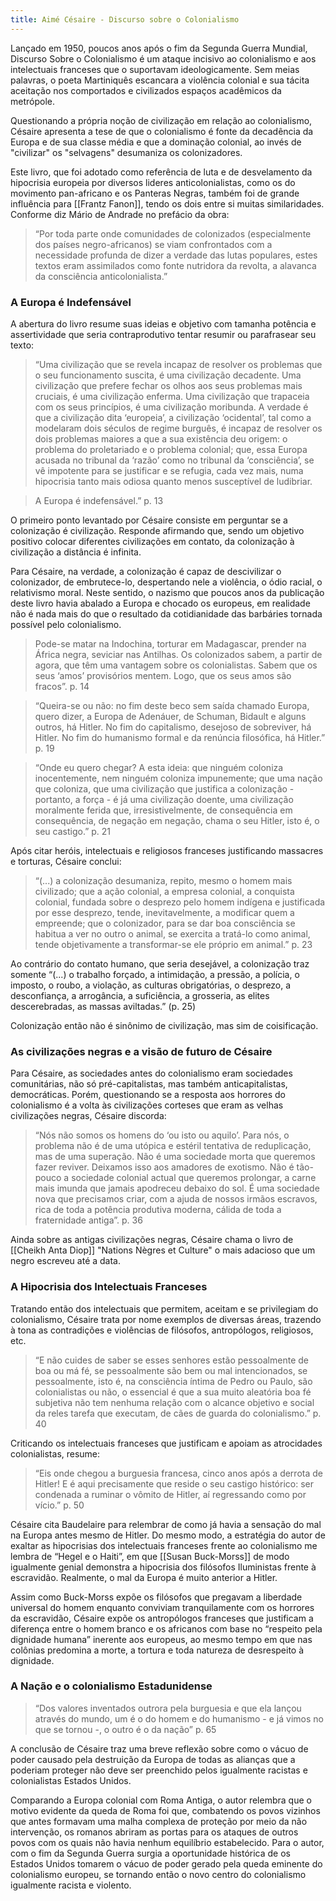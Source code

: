 ```yaml
---
title: Aimé Césaire - Discurso sobre o Colonialismo
---
```


Lançado em 1950, poucos anos após o fim da Segunda Guerra Mundial, Discurso Sobre o Colonialismo é um ataque incisivo ao colonialismo e aos intelectuais franceses que o suportavam ideologicamente. Sem meias palavras, o poeta Martiniquês escancara a violência colonial e sua tácita aceitação nos comportados e civilizados espaços acadêmicos da metrópole. 

Questionando a própria noção de civilização em relação ao colonialismo, Césaire apresenta a tese de que o colonialismo é fonte da decadência da Europa e de sua classe média e que a dominação colonial, ao invés de "civilizar" os "selvagens" desumaniza os colonizadores. 

Este livro, que foi adotado como referência de luta e de desvelamento da hipocrisia europeia por diversos lideres anticolonialistas, como os do movimento pan-africano e os Panteras Negras, também foi de grande influência para [[Frantz Fanon]], tendo os dois entre si muitas similaridades. Conforme diz Mário de Andrade no prefácio da obra: 

> “Por toda parte onde comunidades de colonizados (especialmente dos países negro-africanos) se viam confrontados com a necessidade profunda de dizer a verdade das lutas populares, estes textos eram assimilados como fonte nutridora da revolta, a alavanca da consciência anticolonialista.” 

### A Europa é Indefensável

A abertura do livro resume suas ideias e objetivo com tamanha potência e assertividade que seria contraprodutivo tentar resumir ou parafrasear seu texto:

> “Uma civilização que se revela incapaz de resolver os problemas que o seu funcionamento suscita, é uma civilização decadente. 
> Uma civilização que prefere fechar os olhos aos seus problemas mais cruciais, é uma civilização enferma.
> Uma civilização que trapaceia com os seus princípios, é uma civilização moribunda.
> A verdade é que a civilização dita ‘europeia’, a civilização ‘ocidental’, tal como a modelaram dois séculos de regime burguês, é incapaz de resolver os dois problemas maiores a que a sua existência deu origem: o problema do proletariado e o problema colonial; que, essa Europa acusada no tribunal da ‘razão’ como no tribunal da ‘consciência’, se vê impotente para se justificar e se refugia, cada vez mais, numa hipocrisia tanto mais odiosa quanto menos susceptível de ludibriar. 

> A Europa é indefensável.” p. 13

O primeiro ponto levantado por Césaire consiste em perguntar se a colonização é civilização. Responde afirmando que, sendo um objetivo positivo colocar diferentes civilizações em contato, da colonização à civilização a distância é infinita.

Para Césaire, na verdade, a colonização é capaz de descivilizar o colonizador, de embrutece-lo, despertando nele a violência, o ódio racial, o relativismo moral. Neste sentido, o nazismo que poucos anos da publicação deste livro havia abalado a Europa e chocado os europeus, em realidade não é nada mais do que o resultado da cotidianidade das barbáries tornada possível pelo colonialismo. 

> Pode-se matar na Indochina, torturar em Madagascar, prender na África negra, seviciar nas Antilhas. Os colonizados sabem, a partir de agora, que têm uma vantagem sobre os colonialistas.  Sabem que os seus ‘amos’ provisórios mentem. 
> Logo, que os seus amos são fracos”. p. 14

> “Queira-se ou não: no fim deste beco sem saída chamado Europa, quero dizer, a Europa de Adenáuer, de Schuman, Bidault e alguns outros, há Hitler. No fim do capitalismo, desejoso de sobreviver, há Hitler. No fim do humanismo formal e da renúncia filosófica, há Hitler.” p. 19

>  “Onde eu quero chegar? A esta ideia: que ninguém coloniza inocentemente, nem ninguém coloniza impunemente; que uma nação que coloniza, que uma civilização que justifica a colonização - portanto, a força - é já uma civilização doente, uma civilização moralmente ferida que, irresistivelmente, de consequência em consequência, de negação em negação, chama o seu Hitler, isto é, o seu castigo.” p. 21

Após citar heróis, intelectuais e religiosos franceses justificando massacres e torturas, Césaire conclui:
> “(...) a colonização desumaniza, repito, mesmo o homem mais civilizado; que a ação colonial, a empresa colonial, a conquista colonial, fundada sobre o desprezo pelo homem indígena e justificada por esse desprezo, tende, inevitavelmente, a modificar quem a empreende; que o colonizador, para se dar boa consciência se habitua a ver no outro o animal, se exercita a tratá-lo como animal, tende objetivamente a transformar-se ele próprio em animal.” p. 23

Ao contrário do contato humano, que seria desejável, a colonização traz somente “(...) o trabalho forçado, a intimidação, a pressão, a polícia, o imposto, o roubo, a violação, as culturas obrigatórias, o desprezo, a desconfiança, a arrogância, a suficiência, a grosseria, as elites descerebradas, as massas aviltadas.” (p. 25)

Colonização então não é sinônimo de civilização, mas sim de coisificação. 


### As civilizações negras e a visão de futuro de Césaire

Para Césaire, as sociedades antes do colonialismo eram sociedades comunitárias, não só pré-capitalistas, mas também anticapitalistas, democráticas. Porém, questionando se a resposta aos horrores do colonialismo é a volta às civilizações corteses que eram as velhas civilizações negras, Césaire discorda:

> “Nós não somos os homens do ‘ou isto ou aquilo’. Para nós, o problema não é de uma utópica e estéril tentativa de reduplicação, mas de uma superação. Não é uma sociedade morta que queremos fazer reviver. Deixamos isso aos amadores de exotismo. Não é tão-pouco a sociedade colonial actual que queremos prolongar, a carne mais imunda que jamais apodreceu debaixo do sol. É uma sociedade nova que precisamos criar, com a ajuda de nossos irmãos escravos, rica de toda a potência produtiva moderna, cálida de toda a fraternidade antiga”. p. 36

Ainda sobre as antigas civilizações negras, Césaire chama o livro de [[Cheikh Anta Diop]] "Nations Nègres et Culture" o mais adacioso que um negro escreveu até a data.

### A Hipocrisia dos Intelectuais Franceses

Tratando então dos intelectuais que permitem, aceitam e se privilegiam do colonialismo, Césaire trata por nome exemplos de diversas áreas, trazendo à tona as contradições e violências de filósofos, antropólogos, religiosos, etc. 

> “E não cuides de saber se esses senhores estão pessoalmente de boa ou má fé, se pessoalmente são bem ou mal intencionados, se pessoalmente, isto é, na consciência íntima de Pedro ou Paulo, são colonialistas ou não, o essencial é que a sua muito aleatória boa fé subjetiva não tem nenhuma relação com o alcance objetivo e social da reles tarefa que executam, de cães de guarda do colonialismo.” p. 40

Criticando os intelectuais franceses que justificam e apoiam as atrocidades colonialistas, resume:
> “Eis onde chegou a burguesia francesa, cinco anos após a derrota de Hitler! E é aqui precisamente que reside o seu castigo histórico: ser condenada a ruminar o vômito de Hitler, aí regressando como por vício.” p. 50

Césaire cita Baudelaire para relembrar de como já havia a sensação do mal na Europa antes mesmo de Hitler. Do mesmo modo, a estratégia do autor de exaltar as hipocrisias dos intelectuais franceses frente ao colonialismo me lembra de “Hegel e o Haiti”, em que [[Susan Buck-Morss]] de modo igualmente genial demonstra a hipocrisia dos filósofos Iluministas frente à escravidão. Realmente, o mal da Europa é muito anterior a Hitler. 

Assim como Buck-Morss expõe os filósofos que pregavam a liberdade universal do homem enquanto conviviam tranquilamente com os horrores da escravidão, Césaire expõe os antropólogos franceses que justificam a diferença entre o homem branco e os africanos com base no “respeito pela dignidade humana” inerente aos europeus, ao mesmo tempo em que nas colônias predomina a morte, a tortura e toda natureza de desrespeito à dignidade. 

### A Nação e o colonialismo Estadunidense

> “Dos valores inventados outrora pela burguesia e que ela lançou através do mundo, um é o do homem e do humanismo - e já vimos no que se tornou -, o outro é o da nação” p. 65

A conclusão de Césaire traz uma breve reflexão sobre como o vácuo de poder causado pela destruição da Europa de todas as alianças que a poderiam proteger não deve ser preenchido pelos igualmente racistas e colonialistas Estados Unidos. 

Comparando a Europa colonial com Roma Antiga, o autor relembra que o motivo evidente da queda de Roma foi que, combatendo os povos vizinhos que antes formavam uma malha complexa de proteção por meio da não intervenção, os romanos abriram as portas para os ataques de outros povos com os quais não havia nenhum equilíbrio estabelecido. Para o autor, com o fim da Segunda Guerra surgia a oportunidade histórica de os Estados Unidos tomarem o vácuo de poder gerado pela queda eminente do colonialismo europeu, se tornando então o novo centro do colonialismo igualmente racista e violento. 



